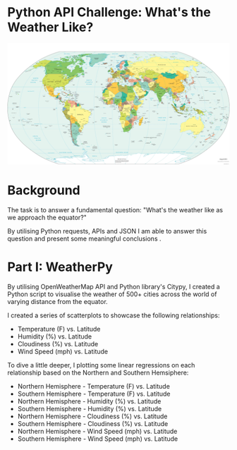 # **Python API Challenge: What's the Weather Like?**

![](images/map.png)

# Background 

The task is to answer a fundamental question: "What's the weather like as we approach the equator?"

By utilising Python requests, APIs and JSON I am able to answer this question and present some meaningful conclusions .
<br>

# Part I: WeatherPy

By utilising OpenWeatherMap API and Python library's Citypy, I created a Python script to visualise the weather of 500+ cities across the world of varying distance from the equator.

I created a series of scatterplots to showcase the following relationships:
* Temperature (F) vs. Latitude
* Humidity (%) vs. Latitude
* Cloudiness (%) vs. Latitude
* Wind Speed (mph) vs. Latitude

To dive a little deeper, I plotting some linear regressions on each relationship based on the Northern and Southern Hemsiphere:
* Northern Hemisphere - Temperature (F) vs. Latitude
* Southern Hemisphere - Temperature (F) vs. Latitude
* Northern Hemisphere - Humidity (%) vs. Latitude
* Southern Hemisphere - Humidity (%) vs. Latitude
* Northern Hemisphere - Cloudiness (%) vs. Latitude
* Southern Hemisphere - Cloudiness (%) vs. Latitude
* Northern Hemisphere - Wind Speed (mph) vs. Latitude
* Southern Hemisphere - Wind Speed (mph) vs. Latitude




